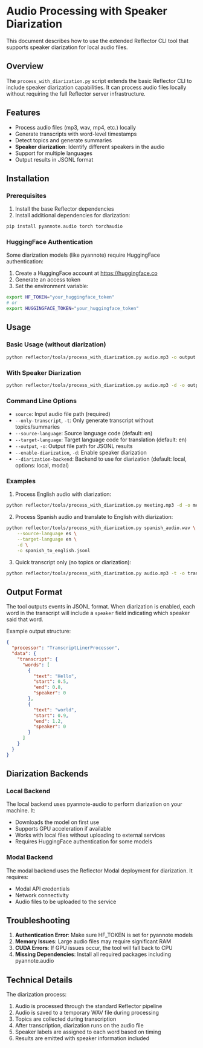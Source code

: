 # Audio Processing with Speaker Diarization

This document describes how to use the extended Reflector CLI tool that supports speaker diarization for local audio files.

## Overview

The `process_with_diarization.py` script extends the basic Reflector CLI to include speaker diarization capabilities. It can process audio files locally without requiring the full Reflector server infrastructure.

## Features

- Process audio files (mp3, wav, mp4, etc.) locally
- Generate transcripts with word-level timestamps
- Detect topics and generate summaries
- **Speaker diarization**: Identify different speakers in the audio
- Support for multiple languages
- Output results in JSONL format

## Installation

### Prerequisites

1. Install the base Reflector dependencies
2. Install additional dependencies for diarization:

```bash
pip install pyannote.audio torch torchaudio
```

### HuggingFace Authentication

Some diarization models (like pyannote) require HuggingFace authentication:

1. Create a HuggingFace account at https://huggingface.co
2. Generate an access token
3. Set the environment variable:

```bash
export HF_TOKEN="your_huggingface_token"
# or
export HUGGINGFACE_TOKEN="your_huggingface_token"
```

## Usage

### Basic Usage (without diarization)

```bash
python reflector/tools/process_with_diarization.py audio.mp3 -o output.jsonl
```

### With Speaker Diarization

```bash
python reflector/tools/process_with_diarization.py audio.mp3 -d -o output.jsonl
```

### Command Line Options

- `source`: Input audio file path (required)
- `--only-transcript`, `-t`: Only generate transcript without topics/summaries
- `--source-language`: Source language code (default: en)
- `--target-language`: Target language code for translation (default: en)
- `--output`, `-o`: Output file path for JSONL results
- `--enable-diarization`, `-d`: Enable speaker diarization
- `--diarization-backend`: Backend to use for diarization (default: local, options: local, modal)

### Examples

1. Process English audio with diarization:
```bash
python reflector/tools/process_with_diarization.py meeting.mp3 -d -o meeting_transcript.jsonl
```

2. Process Spanish audio and translate to English with diarization:
```bash
python reflector/tools/process_with_diarization.py spanish_audio.wav \
    --source-language es \
    --target-language en \
    -d \
    -o spanish_to_english.jsonl
```

3. Quick transcript only (no topics or diarization):
```bash
python reflector/tools/process_with_diarization.py audio.mp3 -t -o transcript.jsonl
```

## Output Format

The tool outputs events in JSONL format. When diarization is enabled, each word in the transcript will include a `speaker` field indicating which speaker said that word.

Example output structure:
```json
{
  "processor": "TranscriptLinerProcessor",
  "data": {
    "transcript": {
      "words": [
        {
          "text": "Hello",
          "start": 0.5,
          "end": 0.8,
          "speaker": 0
        },
        {
          "text": "world",
          "start": 0.9,
          "end": 1.2,
          "speaker": 0
        }
      ]
    }
  }
}
```

## Diarization Backends

### Local Backend

The local backend uses pyannote-audio to perform diarization on your machine. It:
- Downloads the model on first use
- Supports GPU acceleration if available
- Works with local files without uploading to external services
- Requires HuggingFace authentication for some models

### Modal Backend

The modal backend uses the Reflector Modal deployment for diarization. It requires:
- Modal API credentials
- Network connectivity
- Audio files to be uploaded to the service

## Troubleshooting

1. **Authentication Error**: Make sure HF_TOKEN is set for pyannote models
2. **Memory Issues**: Large audio files may require significant RAM
3. **CUDA Errors**: If GPU issues occur, the tool will fall back to CPU
4. **Missing Dependencies**: Install all required packages including pyannote.audio

## Technical Details

The diarization process:
1. Audio is processed through the standard Reflector pipeline
2. Audio is saved to a temporary WAV file during processing
3. Topics are collected during transcription
4. After transcription, diarization runs on the audio file
5. Speaker labels are assigned to each word based on timing
6. Results are emitted with speaker information included